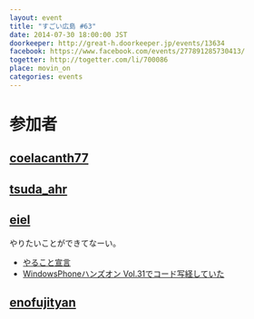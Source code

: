```yaml
---
layout: event
title: "すごい広島 #63"
date: 2014-07-30 18:00:00 JST
doorkeeper: http://great-h.doorkeeper.jp/events/13634
facebook: https://www.facebook.com/events/277891285730413/
togetter: http://togetter.com/li/700086
place: movin_on
categories: events
---
```


# 参加者


## [coelacanth77](https://github.com/coelacanth77)


## [tsuda_ahr](http://twitter.com/tsuda_ahr)


## [eiel](http://eiel.info/)

やりたいことができてなーい。

* [やること宣言](https://github.com/great-h/great-h.github.io/issues/1107)
* [WindowsPhoneハンズオン Vol.31でコード写経していた](https://github.com/eiel/wpho-31-typescript2)


## [enofujityan](http://twitter.com/enofujityan)
